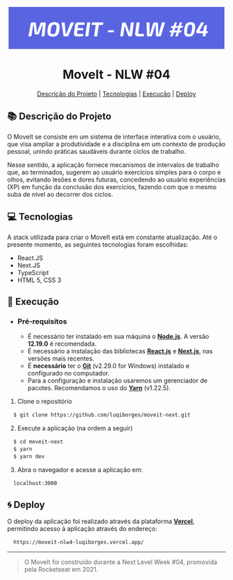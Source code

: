 <p align="center">
  <img src="public/moveitlogo.png" alt="Logo moveit"/>
</p>

<h1 align="center">MoveIt - NLW #04</h1>
<p align="center">
<a href="#books-descrição-do-projeto">Descrição do Projeto</a>
|
<a href="#computer-tecnologias">Tecnologias</a>
|
<a href="#rocket-execução">Execução</a>
|
<a href="#cyclone-deploy">Deploy</a>
</p>

## :books: Descrição do Projeto

  O MoveIt se consiste em um sistema de interface interativa com o usuário, que visa ampliar a produtividade e a disciplina em um contexto de produção pessoal, unindo práticas saudáveis durante ciclos de trabalho.
  
  Nesse sentido, a aplicação fornece mecanismos de intervalos de trabalho que, ao terminados, sugerem ao usuário exercícios simples para o corpo e olhos, evitando lesões e dores futuras, concedendo ao usuário experiências (XP) em função da conclusão dos exercícios, fazendo com que o mesmo suba de nível ao decorrer dos ciclos.

## :computer: Tecnologias

A stack utilizada para criar o MoveIt está em constante atualização. Até o presente momento, as seguintes tecnologias foram escolhidas:

- React.JS
- Next.JS
- TypeScript
- HTML 5, CSS 3

## :rocket: Execução

- ### **Pré-requisitos**

  - É necessário ter instalado em sua máquina o **[Node.js](https://nodejs.org/en/)**. A versão **12.19.0** é recomendada.
  - É necessário a instalação das bibliotecas **[React.js](https://pt-br.reactjs.org/)** e **[Next.js](https://nextjs.org/)**, nas versões mais recentes.
  - É **necessário** ter o **[Git](https://git-scm.com/)** (v2.29.0 for Windows) instalado e configurado no computador.
  - Para a configuração e instalação usaremos um gerenciador de pacotes. Recomendamos o uso do **[Yarn](https://yarnpkg.com/)** (v1.22.5).

1. Clone o repositório

```sh
  $ git clone https://github.com/luqiborges/moveit-next.git
```

2. Execute a aplicação (na ordem a seguir)

```sh
  $ cd moveit-next
  $ yarn
  $ yarn dev
```

3. Abra o navegador e acesse a aplicação em:
```sh
  localhost:3000
```

## :cyclone: Deploy

  O deploy da aplicação foi realizado através da plataforma **[Vercel](https://vercel.com)**, permitindo acesso à aplicação através do endereço:
  ```sh
    https://moveit-nlw4-luqiborges.vercel.app/
```

---

> O MoveIt foi construído durante a Next Level Week #04, promovida pela Rocketseat em 2021.
